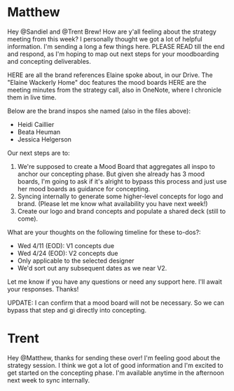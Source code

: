 # Matthew

Hey @Sandiel and @Trent Brew! How are y'all feeling about the strategy meeting from this week? I personally thought we got a lot of helpful information. I'm sending a long a few things here. PLEASE READ till the end and respond, as I'm hoping to map out next steps for your moodboarding and concepting deliverables.

HERE are all the brand references Elaine spoke about, in our Drive. The "Elaine Wackerly Home" doc features the mood boards HERE are the meeting minutes from the strategy call, also in OneNote, where I chronicle them in live time.

Below are the brand inspos she named (also in the files above):
- Heidi Caillier
- Beata Heuman
- Jessica Helgerson

Our next steps are to:
1. We're supposed to create a Mood Board that aggregates all inspo to anchor our concepting phase. But given she already has 3 mood boards, I'm going to ask if it's alright to bypass this process and just use her mood boards as guidance for concepting.
2. Syncing internally to generate some higher-level concepts for logo and brand. (Please let me know what availability you have next week!)
3. Create our logo and brand concepts and populate a shared deck (still to come).

What are your thoughts on the following timeline for these to-dos?:
- Wed 4/11 (EOD): V1 concepts due
- Wed 4/24 (EOD): V2 concepts due
- Only applicable to the selected designer
- We'd sort out any subsequent dates as we near V2.

Let me know if you have any questions or need any support here. I'll await your responses. Thanks!

UPDATE: I can confirm that a mood board will not be necessary. So we can bypass that step and gi directly into concepting.

# Trent

Hey @Matthew, thanks for sending these over! I'm feeling good about the strategy session. I think we got a lot of good information and I'm excited to get started on the concepting phase. I'm available anytime in the afternoon next week to sync internally.
